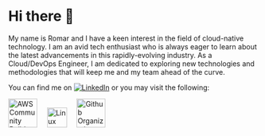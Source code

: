 # Hi there 👋

My name is Romar and I have a keen interest in the field of cloud-native technology.  I am an avid tech enthusiast who is always eager to learn about the latest advancements in this rapidly-evolving industry. As a Cloud/DevOps Engineer, I am dedicated to exploring new technologies and methodologies that will keep me and my team ahead of the curve.

You can find me on [![LinkedIn](https://img.shields.io/badge/LinkedIn-romarcablao-blue)](https://linkedin.com/in/romarcablao) or you may visit the following:
    
<a href="https://aws.amazon.com/developer/community/community-builders/community-builders-directory/?cb-cards.sort-by=item.additionalFields.cbName&cb-cards.sort-order=asc&awsf.builder-category=cb-type%23containers&awsf.location=location%23apac&awsf.year=*all&cb-cards.q=Romar%2BCablao&cb-cards.q_operator=AND"><img height="58" alt="AWS Community Builder" src="https://user-images.githubusercontent.com/25379724/110136533-cd24a380-7d9d-11eb-9d12-6100768b95d9.png"></a> &nbsp; &nbsp; <a href="https://openprofile.dev/profile/rcablao"><img height="40" style="margin-bottom: 10px;" alt="Linux Foundation Profile" src="https://www.linuxfoundation.org/hubfs/lf-stacked-color.svg"></a> &nbsp; &nbsp; <a href="https://github.com/thecloudspark"><img height="58" alt="Github Organization" src="https://avatars.githubusercontent.com/u/103757323?s=400&u=04a3a7558010d9e2593fc4bd93e9ab8cb426b0e9&v=4"></a>
